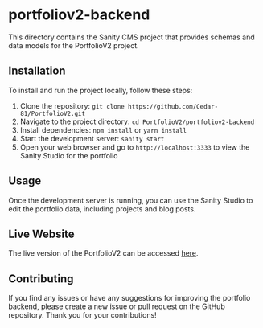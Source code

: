 # portfoliov2-backend

This directory contains the Sanity CMS project that provides schemas and data models for the PortfolioV2 project.

## Installation

To install and run the project locally, follow these steps:

1. Clone the repository: `git clone https://github.com/Cedar-81/PortfolioV2.git`
2. Navigate to the project directory: `cd PortfolioV2/portfoliov2-backend`
3. Install dependencies: `npm install` or `yarn install`
4. Start the development server: `sanity start`
5. Open your web browser and go to `http://localhost:3333` to view the Sanity Studio for the portfolio

## Usage

Once the development server is running, you can use the Sanity Studio to edit the portfolio data, including projects and blog posts.

## Live Website

The live version of the PortfolioV2 can be accessed [here](https://cedar.readate.org/).

## Contributing

If you find any issues or have any suggestions for improving the portfolio backend, please create a new issue or pull request on the GitHub repository. Thank you for your contributions!
